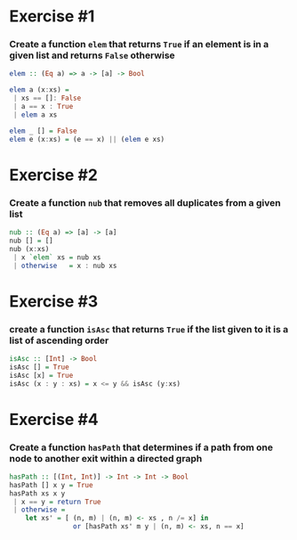 # Exercise #1

### Create a function `elem` that returns `True` if an element is in a given list and returns `False` otherwise

```haskell
elem :: (Eq a) => a -> [a] -> Bool

elem a (x:xs) =
 | xs == []: False
 | a == x : True
 | elem a xs

elem _ [] = False
elem e (x:xs) = (e == x) || (elem e xs)
```

# Exercise #2

### Create a function `nub` that removes all duplicates from a given list

```haskell
nub :: (Eq a) => [a] -> [a]
nub [] = []
nub (x:xs)
 | x `elem` xs = nub xs
 | otherwise   = x : nub xs
```

# Exercise #3

### create a function `isAsc` that returns `True` if the list given to it is a list of ascending order

```haskell
isAsc :: [Int] -> Bool
isAsc [] = True
isAsc [x] = True
isAsc (x : y : xs) = x <= y && isAsc (y:xs)
```

# Exercise #4

### Create a function `hasPath` that determines if a path from one node to another exit within a directed graph

```haskell
hasPath :: [(Int, Int)] -> Int -> Int -> Bool
hasPath [] x y = True
hasPath xs x y
 | x == y = return True
 | otherwise =
    let xs' = [ (n, m) | (n, m) <- xs , n /= x] in
                or [hasPath xs' m y | (n, m) <- xs, n == x]